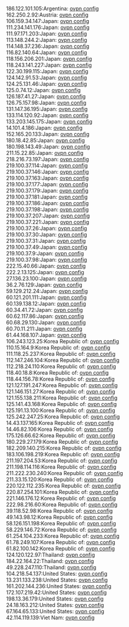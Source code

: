 186.122.101.105:Argentina: [ovpn config](vpn/186_122_101_105.ovpn)  
162.250.2.92:Austria: [ovpn config](vpn/162_250_2_92.ovpn)  
106.159.34.147:Japan: [ovpn config](vpn/106_159_34_147.ovpn)  
111.234.141.176:Japan: [ovpn config](vpn/111_234_141_176.ovpn)  
111.97.171.203:Japan: [ovpn config](vpn/111_97_171_203.ovpn)  
113.148.244.2:Japan: [ovpn config](vpn/113_148_244_2.ovpn)  
114.148.37.236:Japan: [ovpn config](vpn/114_148_37_236.ovpn)  
116.82.140.64:Japan: [ovpn config](vpn/116_82_140_64.ovpn)  
118.156.206.201:Japan: [ovpn config](vpn/118_156_206_201.ovpn)  
118.243.141.227:Japan: [ovpn config](vpn/118_243_141_227.ovpn)  
122.30.199.115:Japan: [ovpn config](vpn/122_30_199_115.ovpn)  
124.142.91.53:Japan: [ovpn config](vpn/124_142_91_53.ovpn)  
124.25.131.46:Japan: [ovpn config](vpn/124_25_131_46.ovpn)  
125.0.74.12:Japan: [ovpn config](vpn/125_0_74_12.ovpn)  
126.187.41.27:Japan: [ovpn config](vpn/126_187_41_27.ovpn)  
126.75.157.98:Japan: [ovpn config](vpn/126_75_157_98.ovpn)  
131.147.36.195:Japan: [ovpn config](vpn/131_147_36_195.ovpn)  
133.114.120.92:Japan: [ovpn config](vpn/133_114_120_92.ovpn)  
133.203.145.175:Japan: [ovpn config](vpn/133_203_145_175.ovpn)  
14.101.4.186:Japan: [ovpn config](vpn/14_101_4_186.ovpn)  
152.165.20.133:Japan: [ovpn config](vpn/152_165_20_133.ovpn)  
180.18.42.85:Japan: [ovpn config](vpn/180_18_42_85.ovpn)  
180.198.143.49:Japan: [ovpn config](vpn/180_198_143_49.ovpn)  
211.15.22.85:Japan: [ovpn config](vpn/211_15_22_85.ovpn)  
218.216.73.197:Japan: [ovpn config](vpn/218_216_73_197.ovpn)  
219.100.37.114:Japan: [ovpn config](vpn/219_100_37_114.ovpn)  
219.100.37.146:Japan: [ovpn config](vpn/219_100_37_146.ovpn)  
219.100.37.163:Japan: [ovpn config](vpn/219_100_37_163.ovpn)  
219.100.37.177:Japan: [ovpn config](vpn/219_100_37_177.ovpn)  
219.100.37.179:Japan: [ovpn config](vpn/219_100_37_179.ovpn)  
219.100.37.181:Japan: [ovpn config](vpn/219_100_37_181.ovpn)  
219.100.37.186:Japan: [ovpn config](vpn/219_100_37_186.ovpn)  
219.100.37.198:Japan: [ovpn config](vpn/219_100_37_198.ovpn)  
219.100.37.207:Japan: [ovpn config](vpn/219_100_37_207.ovpn)  
219.100.37.221:Japan: [ovpn config](vpn/219_100_37_221.ovpn)  
219.100.37.26:Japan: [ovpn config](vpn/219_100_37_26.ovpn)  
219.100.37.30:Japan: [ovpn config](vpn/219_100_37_30.ovpn)  
219.100.37.31:Japan: [ovpn config](vpn/219_100_37_31.ovpn)  
219.100.37.49:Japan: [ovpn config](vpn/219_100_37_49.ovpn)  
219.100.37.9:Japan: [ovpn config](vpn/219_100_37_9.ovpn)  
219.100.37.98:Japan: [ovpn config](vpn/219_100_37_98.ovpn)  
222.15.40.66:Japan: [ovpn config](vpn/222_15_40_66.ovpn)  
222.2.13.125:Japan: [ovpn config](vpn/222_2_13_125.ovpn)  
27.136.23.100:Japan: [ovpn config](vpn/27_136_23_100.ovpn)  
36.2.76.129:Japan: [ovpn config](vpn/36_2_76_129.ovpn)  
59.129.212.24:Japan: [ovpn config](vpn/59_129_212_24.ovpn)  
60.121.201.111:Japan: [ovpn config](vpn/60_121_201_111.ovpn)  
60.139.138.12:Japan: [ovpn config](vpn/60_139_138_12.ovpn)  
60.34.41.72:Japan: [ovpn config](vpn/60_34_41_72.ovpn)  
60.62.117.86:Japan: [ovpn config](vpn/60_62_117_86.ovpn)  
60.68.29.130:Japan: [ovpn config](vpn/60_68_29_130.ovpn)  
60.70.11.211:Japan: [ovpn config](vpn/60_70_11_211.ovpn)  
61.44.168.107:Japan: [ovpn config](vpn/61_44_168_107.ovpn)  
106.243.123.25:Korea Republic of: [ovpn config](vpn/106_243_123_25.ovpn)  
110.15.164.9:Korea Republic of: [ovpn config](vpn/110_15_164_9.ovpn)  
111.118.25.237:Korea Republic of: [ovpn config](vpn/111_118_25_237.ovpn)  
112.147.246.104:Korea Republic of: [ovpn config](vpn/112_147_246_104.ovpn)  
112.218.24.110:Korea Republic of: [ovpn config](vpn/112_218_24_110.ovpn)  
118.40.18.8:Korea Republic of: [ovpn config](vpn/118_40_18_8.ovpn)  
118.44.156.78:Korea Republic of: [ovpn config](vpn/118_44_156_78.ovpn)  
121.127.191.247:Korea Republic of: [ovpn config](vpn/121_127_191_247.ovpn)  
121.146.151.27:Korea Republic of: [ovpn config](vpn/121_146_151_27.ovpn)  
121.155.138.211:Korea Republic of: [ovpn config](vpn/121_155_138_211.ovpn)  
125.141.43.168:Korea Republic of: [ovpn config](vpn/125_141_43_168.ovpn)  
125.191.13.100:Korea Republic of: [ovpn config](vpn/125_191_13_100.ovpn)  
125.242.247.25:Korea Republic of: [ovpn config](vpn/125_242_247_25.ovpn)  
14.43.137.165:Korea Republic of: [ovpn config](vpn/14_43_137_165.ovpn)  
14.46.82.106:Korea Republic of: [ovpn config](vpn/14_46_82_106.ovpn)  
175.126.66.62:Korea Republic of: [ovpn config](vpn/175_126_66_62.ovpn)  
180.229.27.179:Korea Republic of: [ovpn config](vpn/180_229_27_179.ovpn)  
182.209.140.215:Korea Republic of: [ovpn config](vpn/182_209_140_215.ovpn)  
183.106.198.219:Korea Republic of: [ovpn config](vpn/183_106_198_219.ovpn)  
211.197.204.53:Korea Republic of: [ovpn config](vpn/211_197_204_53.ovpn)  
211.198.114.116:Korea Republic of: [ovpn config](vpn/211_198_114_116.ovpn)  
211.222.230.240:Korea Republic of: [ovpn config](vpn/211_222_230_240.ovpn)  
211.33.15.120:Korea Republic of: [ovpn config](vpn/211_33_15_120.ovpn)  
220.122.112.235:Korea Republic of: [ovpn config](vpn/220_122_112_235.ovpn)  
220.87.254.101:Korea Republic of: [ovpn config](vpn/220_87_254_101.ovpn)  
221.146.176.12:Korea Republic of: [ovpn config](vpn/221_146_176_12.ovpn)  
222.98.216.60:Korea Republic of: [ovpn config](vpn/222_98_216_60.ovpn)  
39.118.52.98:Korea Republic of: [ovpn config](vpn/39_118_52_98.ovpn)  
49.143.98.12:Korea Republic of: [ovpn config](vpn/49_143_98_12.ovpn)  
58.126.151.198:Korea Republic of: [ovpn config](vpn/58_126_151_198.ovpn)  
58.229.146.72:Korea Republic of: [ovpn config](vpn/58_229_146_72.ovpn)  
61.254.104.233:Korea Republic of: [ovpn config](vpn/61_254_104_233.ovpn)  
61.78.249.107:Korea Republic of: [ovpn config](vpn/61_78_249_107.ovpn)  
61.82.100.142:Korea Republic of: [ovpn config](vpn/61_82_100_142.ovpn)  
124.120.122.97:Thailand: [ovpn config](vpn/124_120_122_97.ovpn)  
184.22.164.22:Thailand: [ovpn config](vpn/184_22_164_22.ovpn)  
49.228.247.110:Thailand: [ovpn config](vpn/49_228_247_110.ovpn)  
104.218.54.137:United States: [ovpn config](vpn/104_218_54_137.ovpn)  
13.231.133.238:United States: [ovpn config](vpn/13_231_133_238.ovpn)  
161.202.144.236:United States: [ovpn config](vpn/161_202_144_236.ovpn)  
172.107.219.42:United States: [ovpn config](vpn/172_107_219_42.ovpn)  
198.13.36.179:United States: [ovpn config](vpn/198_13_36_179.ovpn)  
24.18.163.212:United States: [ovpn config](vpn/24_18_163_212.ovpn)  
67.164.65.133:United States: [ovpn config](vpn/67_164_65_133.ovpn)  
42.114.119.139:Viet Nam: [ovpn config](vpn/42_114_119_139.ovpn)  
